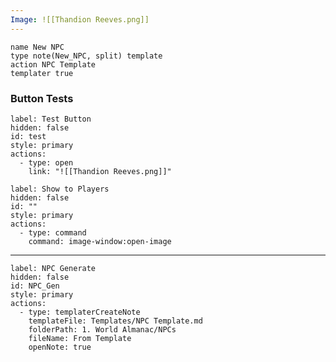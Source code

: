```yaml
---
Image: ![[Thandion Reeves.png]]
---
```


```button
name New NPC
type note(New_NPC, split) template
action NPC Template
templater true
```

### Button Tests
```meta-bind-button
label: Test Button
hidden: false
id: test
style: primary
actions:
  - type: open
    link: "![[Thandion Reeves.png]]"

```

```meta-bind-button
label: Show to Players
hidden: false
id: ""
style: primary
actions:
  - type: command
    command: image-window:open-image

```
---


```meta-bind-button
label: NPC Generate
hidden: false
id: NPC_Gen
style: primary
actions:
  - type: templaterCreateNote
    templateFile: Templates/NPC Template.md
    folderPath: 1. World Almanac/NPCs
    fileName: From Template
    openNote: true

```